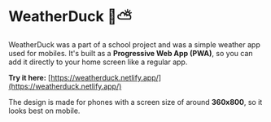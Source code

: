 # WeatherDuck 🦆⛅️

WeatherDuck was a part of a school project and was a simple weather app used for mobiles.
It's built as a **Progressive Web App (PWA)**, so you can add it directly to your home screen like a regular app.

**Try it here:** [https://weatherduck.netlify.app/](https://weatherduck.netlify.app/)

The design is made for phones with a screen size of around **360x800**, so it looks best on mobile.
